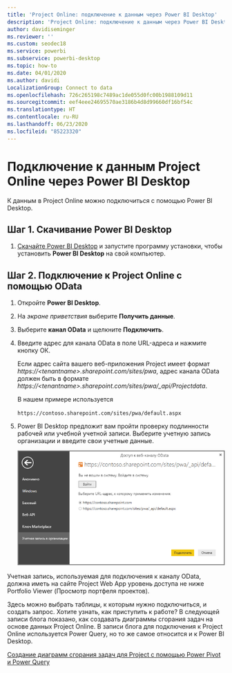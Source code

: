 ```yaml
---
title: 'Project Online: подключение к данным через Power BI Desktop'
description: 'Project Online: подключение к данным через Power BI Desktop'
author: davidiseminger
ms.reviewer: ''
ms.custom: seodec18
ms.service: powerbi
ms.subservice: powerbi-desktop
ms.topic: how-to
ms.date: 04/01/2020
ms.author: davidi
LocalizationGroup: Connect to data
ms.openlocfilehash: 726c265198c7489ac1de055d0fc00b1988109d11
ms.sourcegitcommit: eef4eee24695570ae3186b4d8d99660df16bf54c
ms.translationtype: HT
ms.contentlocale: ru-RU
ms.lasthandoff: 06/23/2020
ms.locfileid: "85223320"
---
```

# <a name="connect-to-project-online-data-through-power-bi-desktop"></a>Подключение к данным Project Online через Power BI Desktop
К данным в Project Online можно подключиться с помощью Power BI Desktop.

## <a name="step-1-download-power-bi-desktop"></a>Шаг 1. Скачивание Power BI Desktop
1. [Скачайте Power BI Desktop](https://go.microsoft.com/fwlink/?LinkID=521662) и запустите программу установки, чтобы установить **Power BI Desktop** на свой компьютер.

## <a name="step-2-connect-to-project-online-with-odata"></a>Шаг 2. Подключение к Project Online с помощью OData
1. Откройте **Power BI Desktop**.
2. На *экране приветствия* выберите **Получить данные**.
3. Выберите **канал OData** и щелкните **Подключить**.
4. Введите адрес для канала OData в поле URL-адреса и нажмите кнопку ОК.
   
   Если адрес сайта вашего веб-приложения Project имеет формат *https://\<tenantname\>.sharepoint.com/sites/pwa*, адрес канала OData должен быть в формате *https://\<tenantname\>.sharepoint.com/sites/pwa/\_api/Projectdata*.
   
   В нашем примере используется

    `https://contoso.sharepoint.com/sites/pwa/default.aspx`

5. Power BI Desktop предложит вам пройти проверку подлинности рабочей или учебной учетной записи. Выберите учетную запись организации и введите свои учетные данные.
   
   ![](media/desktop-project-online-connect-to-data/image.png)

Учетная запись, используемая для подключения к каналу OData, должна иметь на сайте Project Web App уровень доступа не ниже Portfolio Viewer (Просмотр портфеля проектов). 

Здесь можно выбрать таблицы, к которым нужно подключиться, и создать запрос.  Хотите узнать, как приступить к работе?  В следующей записи блога показано, как создавать диаграммы сгорания задач на основе данных Project Online.  В записи блога для подключения к Project Online используется Power Query, но то же самое относится и к Power BI Desktop.

[Создание диаграмм сгорания задач для Project с помощью Power Pivot и Power Query](https://blogs.office.com/2014/03/24/creating-burndown-charts-for-project-using-power-pivot-and-power-query/)

